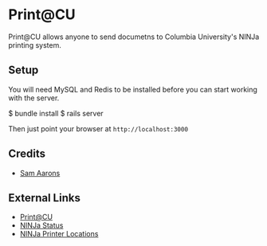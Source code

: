 Print@CU
========
Print@CU allows anyone to send documetns to Columbia University's NINJa printing system.

Setup
-----
You will need MySQL and Redis to be installed before you can start working with the server.

  $ bundle install
  $ rails server
  
Then just point your browser at ```http://localhost:3000```
  
Credits
-------
* [Sam Aarons](http://samaarons.com)
  
External Links
--------------
* [Print@CU](https://printatcu.com)
* [NINJa Status](http://www.columbia.edu/acis/facilities/printers/ninja_status.html)
* [NINJa Printer Locations](http://www.columbia.edu/acis/facilities/printers/locations.html)